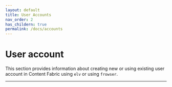 ```yaml
---
layout: default
title: User Accounts
nav_order: 2
has_childern: true
permalink: /docs/accounts
---
```


# User account

This section provides information about creating new or using existing user account in Content Fabric using `elv` or using `frowser`.

---

